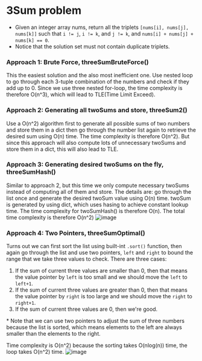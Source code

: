 # 3Sum problem
* Given an integer array nums, return all the triplets `[nums[i], nums[j], nums[k]]` such that `i != j`, `i != k`, and `j != k`, and `nums[i] + nums[j] + nums[k] == 0`.
* Notice that the solution set must not contain duplicate triplets.

### Approach 1: Brute Force, threeSumBruteForce()
This the easiest solution and the also most inefficient one. Use nested loop to go through each 3-tuple combination of the numbers and check if they add up to 0. Since we use three nested for-loop, the time complexity is therefore O(n^3), which will lead to TLE(Time Limit Exceed).

### Approach 2: Generating all twoSums and store, threeSum2()
Use a O(n^2) algorithm first to generate all possible sums of two numbers and store them in a dict then go through the number list again to retrieve the desired sum using O(n) time. The time complexity is therefore O(n^2). But since this approach will also compute lots of unnecessary twoSums and store them in a dict, this will also lead to TLE.

### Approach 3: Generating desired twoSums on the fly, threeSumHash()
Similar to approach 2, but this time we only compute necessary twoSums instead of computing all of them and store. The details are: go through the list once and generate the desired twoSum value using O(n) time. twoSum is generated by using dict, which uses hasing to achieve constant lookup time. The time complexity for twoSumHash() is therefore O(n). The total time complexity is therefore O(n^2)
![image](https://user-images.githubusercontent.com/25105806/119203779-c62a3a80-ba48-11eb-82e6-6ff42952bc69.png)

### Approach 4: Two Pointers, threeSumOptimal()
Turns out we can first sort the list using built-int `.sort()` function, then again go through the list and use two pointers, `left` and `right` to bound the range that we take three values to check. There are three cases:
1. If the sum of current three values are smaller than 0, then that means the value pointer by `left` is too small and we should move the `left` to `left+1`.
2. If the sum of current three values are greater than 0, then that means the value pointer by `right` is too large and we should move the `right` to `right+1`.
3. If the sum of current three values are 0, then we're good.

\* Note that we can use two pointers to adjust the sum of three numbers because the list is sorted, which means elements to the left are always smaller than the elements to the right.

Time complexity is O(n^2) because the sorting takes O(nlog(n)) time, the loop takes O(n^2) time.
![image](https://user-images.githubusercontent.com/25105806/119204207-b9f2ad00-ba49-11eb-8463-cc5817059055.png)

